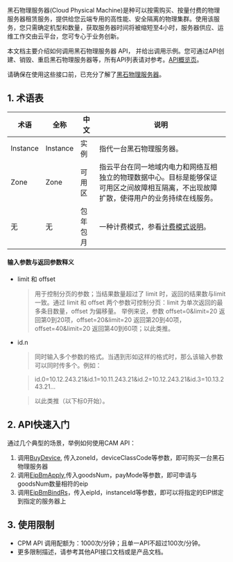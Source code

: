 

黑石物理服务器(Cloud Physical Machine)是种可以按需购买、按量付费的物理服务器租赁服务，提供给您云端专用的高性能、安全隔离的物理集群。使用该服务，您只需确定机型和数量，获取服务器时间将被缩短至4小时，服务器供应、运维工作交由云平台，您可专心于业务创新。

本文档主要介绍如何调用黑石物理服务器 API， 并给出调用示例。您可通过API创建、销毁、重启黑石物理服务器等，所有API列表请对参考。[API概览页](/doc/api/456/6632)。

请确保在使用这些接口前，已充分了解了[黑石物理服务器](/doc/product/213/495)。


## 1. 术语表


| 术语 | 全称  | 中文 | 说明 |
|---------|---------|---------|---------|
| Instance | Instance |实例 | 指代一台黑石物理服务器。
| Zone | Zone | 可用区| 指云平台在同一地域内电力和网络互相独立的物理数据中心。目标是能够保证可用区之间故障相互隔离，不出现故障扩散，使得用户的业务持续在线服务。 |
|无 | 无 | 包年包月 |	一种计费模式，参看[计费模式说明](http://tcecqpoc.fsphere.cn/doc/product/213/2180#1.-.E5.8C.85.E5.B9.B4.E5.8C.85.E6.9C.88)。|


#### 输入参数与返回参数释义
* limit 和 offset

	>用于控制分页的参数；当结果数量超过了 limit 时，返回的结果数与limit一致。通过 limit 和 offset 两个参数可控制分页：limit 为单次返回的最多条目数量，offset 为偏移量。
	>举例来说，参数 offset=0&limit=20 返回第0到20项，offset=20&limit=20 返回第20到40项，offset=40&limit=20 返回第40到60项；以此类推。
	
* id.n

	>同时输入多个参数的格式。当遇到形如这样的格式时，那么该输入参数可以同时传多个。例如：
	
	> id.0=10.12.243.21&id.1=10.11.243.21&id.2=10.12.243.21&id.3=10.13.243.21...
	
	> 以此类推（以下标0开始）。


## 2. API快速入门  

通过几个典型的场景，举例如何使用CAM API：

1. 调用[BuyDevice](/doc/api/456/6638), 传入zoneId，deviceClassCode等参数，即可购买一台黑石物理服务器
2. 调用[EipBmApply](/doc/api/456/6669),传入goodsNum，payMode等参数，即可申请与goodsNum数量相符的eip
3. 调用[EipBmBindRs](/doc/api/456/6673)，传入eipId，instanceId等参数，即可以将指定的EIP绑定到指定的服务器上

## 3. 使用限制 
* CPM API 调用配额为：1000次/分钟；且单一API不超过100次/分钟。
* 更多限制描述，请参考其他API接口文档或是产品文档。



